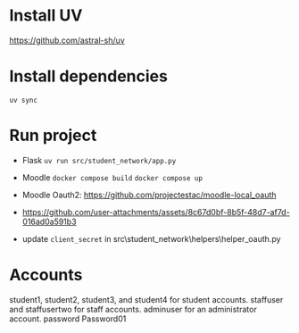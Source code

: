 # Install UV

https://github.com/astral-sh/uv

# Install dependencies

`uv sync`

# Run project
- Flask
`uv run src/student_network/app.py`

- Moodle
`docker compose build`
`docker compose up`

- Moodle Oauth2: https://github.com/projectestac/moodle-local_oauth
- https://github.com/user-attachments/assets/8c67d0bf-8b5f-48d7-af7d-016ad0a591b3
- update `client_secret` in src\student_network\helpers\helper_oauth.py

# Accounts

student1, student2, student3, and student4 for student accounts.
staffuser and staffusertwo for staff accounts.
adminuser for an administrator account.
password Password01
